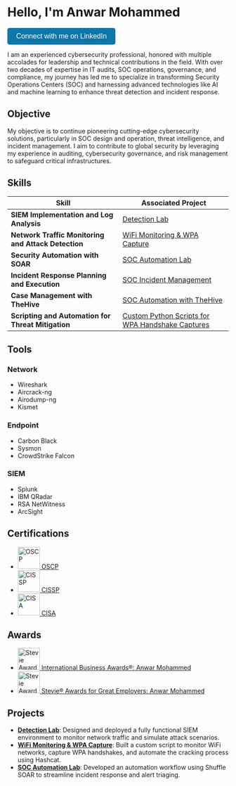 <h1>Hello, I'm <strong>Anwar Mohammed</strong></h1>

<!-- LinkedIn button -->
<a href="https://www.linkedin.com/in/anwar-mohammed-cisa-cissp-oscp-b6528b65/" target="_blank">
  <button style="background-color: #0e76a8; color: white; border: none; padding: 10px 20px; text-align: center; text-decoration: none; display: inline-block; font-size: 16px; border-radius: 5px;">Connect with me on LinkedIn</button>
</a>

<p>
    I am an experienced cybersecurity professional, honored with multiple accolades for leadership and technical contributions in the field. With over two decades of expertise in IT audits, SOC operations, governance, and compliance, my journey has led me to specialize in transforming Security Operations Centers (SOC) and harnessing advanced technologies like AI and machine learning to enhance threat detection and incident response.
</p>

<h2>Objective</h2>
<p>
    My objective is to continue pioneering cutting-edge cybersecurity solutions, particularly in SOC design and operation, threat intelligence, and incident management. I aim to contribute to global security by leveraging my experience in auditing, cybersecurity governance, and risk management to safeguard critical infrastructures.
</p>

<h2>Skills</h2>

<table>
    <thead>
        <tr>
            <th>Skill</th>
            <th>Associated Project</th>
        </tr>
    </thead>
    <tbody>
        <tr>
            <td><strong>SIEM Implementation and Log Analysis</strong></td>
            <td><a href="#">Detection Lab</a></td>
        </tr>
        <tr>
            <td><strong>Network Traffic Monitoring and Attack Detection</strong></td>
            <td><a href="#">WiFi Monitoring & WPA Capture</a></td>
        </tr>
        <tr>
            <td><strong>Security Automation with SOAR</strong></td>
            <td><a href="#">SOC Automation Lab</a></td>
        </tr>
        <tr>
            <td><strong>Incident Response Planning and Execution</strong></td>
            <td><a href="#">SOC Incident Management</a></td>
        </tr>
        <tr>
            <td><strong>Case Management with TheHive</strong></td>
            <td><a href="#">SOC Automation with TheHive</a></td>
        </tr>
        <tr>
            <td><strong>Scripting and Automation for Threat Mitigation</strong></td>
            <td><a href="#">Custom Python Scripts for WPA Handshake Captures</a></td>
        </tr>
    </tbody>
</table>

<h2>Tools</h2>

<h3>Network</h3>
<ul>
    <li>Wireshark</li>
    <li>Aircrack-ng</li>
    <li>Airodump-ng</li>
    <li>Kismet</li>
</ul>

<h3>Endpoint</h3>
<ul>
    <li>Carbon Black</li>
    <li>Sysmon</li>
    <li>CrowdStrike Falcon</li>
</ul>

<h3>SIEM</h3>
<ul>
    <li>Splunk</li>
    <li>IBM QRadar</li>
    <li>RSA NetWitness</li>
    <li>ArcSight</li>
</ul>

<h2>Certifications</h2>
<ul>
    <li><a href="https://www.credential.net/7176592b-81e7-4443-a460-e700c721c64e" target="_blank">
        <img src="https://upload.wikimedia.org/wikipedia/commons/2/24/Offensive_Security_Logo.svg" alt="OSCP" width="50"> OSCP</a>
    </li>
    <li><a href="https://www.credly.com/earner/earned/badge/f4de7cf5-8ae5-4133-977a-c1329473a40c" target="_blank">
        <img src="https://www.isc2.org/-/media/ISC2/Certifications/Logos/CISSP.ashx" alt="CISSP" width="50"> CISSP</a>
    </li>
    <li><a href="https://www.credly.com/badges/7d49301b-86ab-4467-8b6c-d8549a0cf4eb" target="_blank">
        <img src="https://upload.wikimedia.org/wikipedia/commons/c/cf/ISACA_logo.png" alt="CISA" width="50"> CISA</a>
    </li>
</ul>

<h2>Awards</h2>
<ul>
    <li><a href="https://www.verix.io/certificates/93645" target="_blank">
        <img src="https://stevieawards.com/sites/default/files/images/SIAF/Stevies-IBA-Logo.png" alt="Stevie Awards IBA" width="50"> International Business Awards®: Anwar Mohammed</a>
    </li>
    <li><a href="https://www.verix.io/certificates/93645" target="_blank">
        <img src="https://stevieawards.com/sites/default/files/styles/story_image/public/sage_logo_horizontal.png" alt="Stevie Awards for Great Employers" width="50"> Stevie® Awards for Great Employers: Anwar Mohammed</a>
    </li>
</ul>

<h2>Projects</h2>
<ul>
    <li><strong><a href="#">Detection Lab</a></strong>: Designed and deployed a fully functional SIEM environment to monitor network traffic and simulate attack scenarios.</li>
    <li><strong><a href="#">WiFi Monitoring & WPA Capture</a></strong>: Built a custom script to monitor WiFi networks, capture WPA handshakes, and automate the cracking process using Hashcat.</li>
    <li><strong><a href="#">SOC Automation Lab</a></strong>: Developed an automation workflow using Shuffle SOAR to streamline incident response and alert triaging.</li>
</ul>
